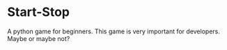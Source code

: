 # Start-Stop
A python game for beginners. This game is very important for developers. Maybe or maybe not?
